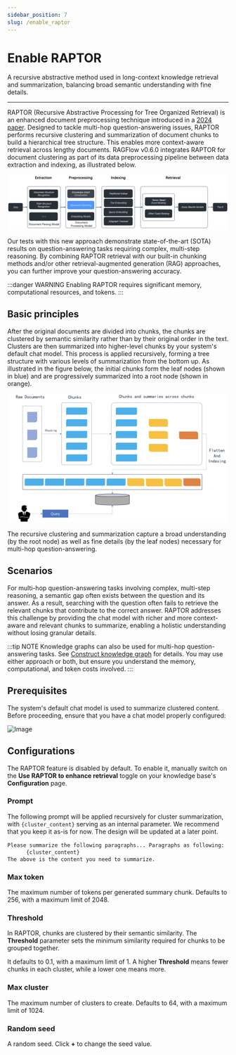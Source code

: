 ```yaml
---
sidebar_position: 7
slug: /enable_raptor
---
```


# Enable RAPTOR

A recursive abstractive method used in long-context knowledge retrieval and summarization, balancing broad semantic understanding with fine details.

---

RAPTOR (Recursive Abstractive Processing for Tree Organized Retrieval) is an enhanced document preprocessing technique introduced in a [2024 paper](https://arxiv.org/html/2401.18059v1). Designed to tackle multi-hop question-answering issues, RAPTOR performs recursive clustering and summarization of document chunks to build a hierarchical tree structure. This enables more context-aware retrieval across lengthy documents. RAGFlow v0.6.0 integrates RAPTOR for document clustering as part of its data preprocessing pipeline between data extraction and indexing, as illustrated below.

![document_clustering](https://raw.githubusercontent.com/infiniflow/ragflow-docs/main/images/document_clustering_as_preprocessing.jpg)

Our tests with this new approach demonstrate state-of-the-art (SOTA) results on question-answering tasks requiring complex, multi-step reasoning. By combining RAPTOR retrieval with our built-in chunking methods and/or other retrieval-augmented generation (RAG) approaches, you can further improve your question-answering accuracy.

:::danger WARNING
Enabling RAPTOR requires significant memory, computational resources, and tokens.
:::

## Basic principles

After the original documents are divided into chunks, the chunks are clustered by semantic similarity rather than by their original order in the text. Clusters are then summarized into higher-level chunks by your system's default chat model. This process is applied recursively, forming a tree structure with various levels of summarization from the bottom up. As illustrated in the figure below, the initial chunks form the leaf nodes (shown in blue) and are progressively summarized into a root node (shown in orange).

![raptor](https://raw.githubusercontent.com/infiniflow/ragflow-docs/main/images/clustering_and_summarizing.jpg)

The recursive clustering and summarization capture a broad understanding (by the root node) as well as fine details (by the leaf nodes) necessary for multi-hop question-answering.

## Scenarios

For multi-hop question-answering tasks involving complex, multi-step reasoning, a semantic gap often exists between the question and its answer. As a result, searching with the question often fails to retrieve the relevant chunks that contribute to the correct answer. RAPTOR addresses this challenge by providing the chat model with richer and more context-aware and relevant chunks to summarize, enabling a holistic understanding without losing granular details.

:::tip NOTE
Knowledge graphs can also be used for multi-hop question-answering tasks. See [Construct knowledge graph](./construct_knowledge_graph.md) for details. You may use either approach or both, but ensure you understand the memory, computational, and token costs involved.
:::

## Prerequisites

The system's default chat model is used to summarize clustered content. Before proceeding, ensure that you have a chat model properly configured:

![Image](https://github.com/user-attachments/assets/6bc34279-68c3-4d99-8d20-b7bd1dafc1c1)

## Configurations

The RAPTOR feature is disabled by default. To enable it, manually switch on the **Use RAPTOR to enhance retrieval** toggle on your knowledge base's **Configuration** page.

### Prompt

The following prompt will be applied recursively for cluster summarization, with `{cluster_content}` serving as an internal parameter. We recommend that you keep it as-is for now. The design will be updated at a later point.

```
Please summarize the following paragraphs... Paragraphs as following:
      {cluster_content}
The above is the content you need to summarize.
```

### Max token

The maximum number of tokens per generated summary chunk. Defaults to 256, with a maximum limit of 2048.

### Threshold

In RAPTOR, chunks are clustered by their semantic similarity. The **Threshold** parameter sets the minimum similarity required for chunks to be grouped together.

It defaults to 0.1, with a maximum limit of 1. A higher **Threshold** means fewer chunks in each cluster, while a lower one means more.

### Max cluster

The maximum number of clusters to create. Defaults to 64, with a maximum limit of 1024.

### Random seed

A random seed. Click **+** to change the seed value.

